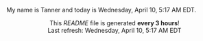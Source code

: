 My name is Tanner and today is Wednesday, April 10, 5:17 AM EDT.

<p align="center">This <i>README</i> file is generated <b>every 3 hours</b>!</br>Last refresh: Wednesday, April 10, 5:17 AM EDT<br /></p>
